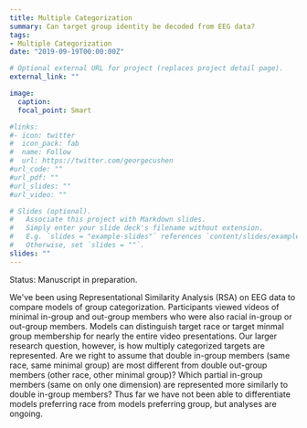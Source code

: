 ```yaml
---
title: Multiple Categorization
summary: Can target group identity be decoded from EEG data?
tags:
- Multiple Categorization
date: "2019-09-19T00:00:00Z"

# Optional external URL for project (replaces project detail page).
external_link: ""

image:
  caption: 
  focal_point: Smart

#links:
#- icon: twitter
#  icon_pack: fab
#  name: Follow
#  url: https://twitter.com/georgecushen
#url_code: ""
#url_pdf: ""
#url_slides: ""
#url_video: ""

# Slides (optional).
#   Associate this project with Markdown slides.
#   Simply enter your slide deck's filename without extension.
#   E.g. `slides = "example-slides"` references `content/slides/example-slides.md`.
#   Otherwise, set `slides = ""`.
slides: ""
---
```


Status: Manuscript in preparation.

We've been using Representational Similarity Analysis (RSA) on EEG data to compare models of group categorization. Participants viewed videos of minimal in-group and out-group members who were also racial in-group or out-group members. Models can distinguish target race or target minmal group membership for nearly the entire video presentations. Our larger research question, however, is how multiply categorized targets are represented. Are we right to assume that double in-group members (same race, same minimal group) are most different from double out-group members (other race, other minimal group)? Which partial in-group members (same on only one dimension) are represented more similarly to double in-group members? Thus far we have not been able to differentiate models preferring race from models preferring group, but analyses are ongoing.


